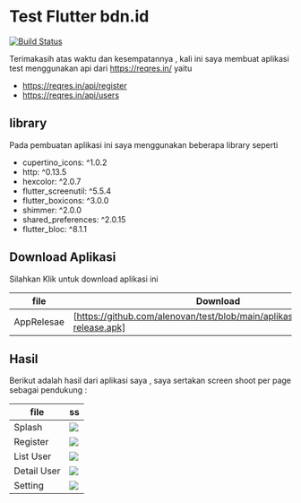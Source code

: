 # Test Flutter bdn.id


[![Build Status](https://travis-ci.org/joemccann/dillinger.svg?branch=master)](https://travis-ci.org/joemccann/dillinger)

Terimakasih atas waktu dan kesempatannya , kali ini saya membuat aplikasi test menggunakan api dari
https://reqres.in/ yaitu

- https://reqres.in/api/register
- https://reqres.in/api/users

## library

Pada pembuatan aplikasi ini saya menggunakan beberapa library seperti

-  cupertino_icons: ^1.0.2
-  http: ^0.13.5
-  hexcolor: ^2.0.7
-  flutter_screenutil: ^5.5.4
-  flutter_boxicons: ^3.0.0
-  shimmer: ^2.0.0
-  shared_preferences: ^2.0.15
-  flutter_bloc: ^8.1.1


## Download Aplikasi

Silahkan Klik untuk download aplikasi ini

| file | Download |
| ------ | ------ |
| AppRelesae | [https://github.com/alenovan/test/blob/main/aplikasi_compiled/app-release.apk] |

## Hasil

Berikut adalah hasil dari aplikasi saya , saya sertakan screen shoot per page sebagai pendukung :


| file | ss |
| ------ | ------ |
| Splash  | <img src="https://raw.githubusercontent.com/alenovan/test/main/screenshoot/splash.jpeg" />|
| Register           |  <img src="https://raw.githubusercontent.com/alenovan/test/main/screenshoot/register.jpeg" />|
| List User          |  <img src="https://raw.githubusercontent.com/alenovan/test/main/screenshoot/list_user.jpeg" />|
| Detail User        |  <img src="https://raw.githubusercontent.com/alenovan/test/main/screenshoot/detail_user.jpeg" />|
| Setting            | <img src="https://raw.githubusercontent.com/alenovan/test/main/screenshoot/setting.jpeg"/>|



